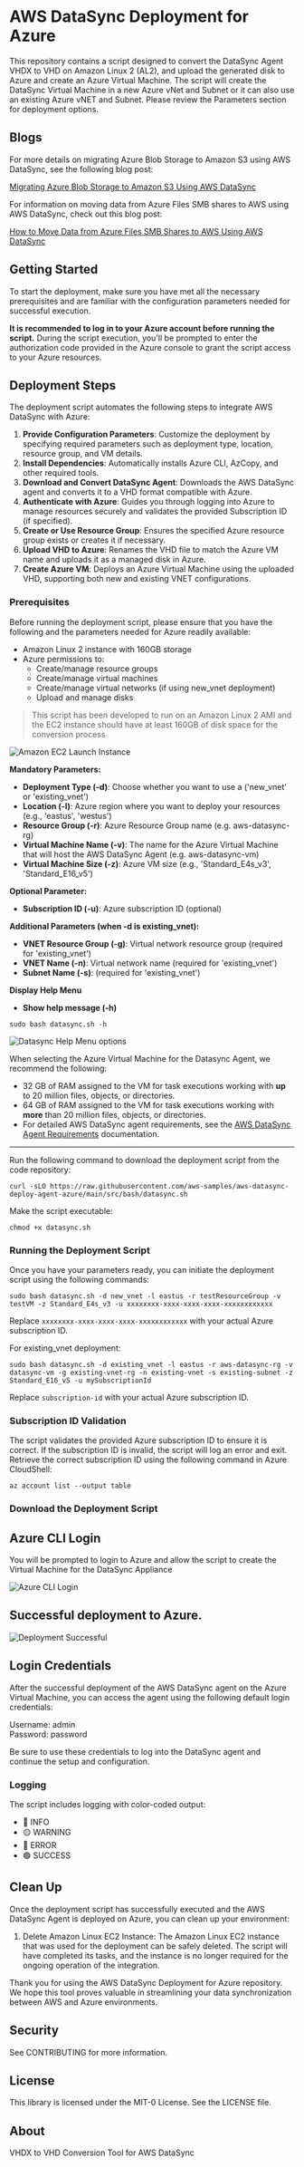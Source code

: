 # AWS DataSync Deployment for Azure

This repository contains a script designed to convert the DataSync Agent VHDX to VHD on Amazon Linux 2 (AL2), and upload the generated disk to Azure and create an Azure Virtual Machine. The script will create the DataSync Virtual Machine in a new Azure vNet and Subnet or it can also use an existing Azure vNET and Subnet. Please review the Parameters section for deployment options.

## Blogs
For more details on migrating Azure Blob Storage to Amazon S3 using AWS DataSync, see the following blog post:

[Migrating Azure Blob Storage to Amazon S3 Using AWS DataSync](https://aws.amazon.com/blogs/storage/migrating-azure-blob-storage-to-amazon-s3-using-aws-datasync/)

For information on moving data from Azure Files SMB shares to AWS using AWS DataSync, check out this blog post:

[How to Move Data from Azure Files SMB Shares to AWS Using AWS DataSync](https://aws.amazon.com/blogs/storage/how-to-move-data-from-azure-files-smb-shares-to-aws-using-aws-datasync/)

## Getting Started

To start the deployment, make sure you have met all the necessary prerequisites and are familiar with the configuration parameters needed for successful execution.

**It is recommended to log in to your Azure account before running the script.** During the script execution, you'll be prompted to enter the authorization code provided in the Azure console to grant the script access to your Azure resources.

## Deployment Steps

The deployment script automates the following steps to integrate AWS DataSync with Azure:

1. **Provide Configuration Parameters**: Customize the deployment by specifying required parameters such as deployment type, location, resource group, and VM details.
2. **Install Dependencies**: Automatically installs Azure CLI, AzCopy, and other required tools.
3. **Download and Convert DataSync Agent**: Downloads the AWS DataSync agent and converts it to a VHD format compatible with Azure.
4. **Authenticate with Azure**: Guides you through logging into Azure to manage resources securely and validates the provided Subscription ID (if specified).
5. **Create or Use Resource Group**: Ensures the specified Azure resource group exists or creates it if necessary.
6. **Upload VHD to Azure**: Renames the VHD file to match the Azure VM name and uploads it as a managed disk in Azure.
7. **Create Azure VM**: Deploys an Azure Virtual Machine using the uploaded VHD, supporting both new and existing VNET configurations.

### Prerequisites

Before running the deployment script, please ensure that you have the following and the parameters needed for Azure readily available:
- Amazon Linux 2 instance with 160GB storage
- Azure permissions to:
  - Create/manage resource groups
  - Create/manage virtual machines
  - Create/manage virtual networks (if using new_vnet deployment)
  - Upload and manage disks

> This script has been developed to run on an Amazon Linux 2 AMI and the EC2 instance should have at least 160GB of disk space for the conversion process

![Amazon EC2 Launch Instance](./docs/datasync.png)

**Mandatory Parameters:**
- **Deployment Type (-d)**: Choose whether you want to use a ('new_vnet' or 'existing_vnet')
- **Location (-l)**: Azure region where you want to deploy your resources (e.g., 'eastus', 'westus')
- **Resource Group (-r)**: Azure Resource Group name (e.g. aws-datasync-rg)
- **Virtual Machine Name (-v)**: The  name for the Azure Virtual Machine that will host the AWS DataSync Agent (e.g. aws-datasync-vm)
- **Virtual Machine Size (-z)**: Azure VM size (e.g., 'Standard_E4s_v3', 'Standard_E16_v5')

**Optional Parameter:**
- **Subscription ID (-u)**: Azure subscription ID (optional)

**Additional Parameters (when -d is existing_vnet):**
- **VNET Resource Group (-g)**: Virtual network resource group (required for 'existing_vnet')
- **VNET Name (-n)**: Virtual network name (required for 'existing_vnet')
- **Subnet Name (-s)**: (required for 'existing_vnet')

**Display Help Menu**
- **Show help message (-h)**
```
sudo bash datasync.sh -h
```
![Datasync Help Menu options](./docs/deployment-menu-options.png)


When selecting the Azure Virtual Machine for the Datasync Agent, we recommend the following:
- 32 GB of RAM assigned to the VM for task executions working with **up** to 20 million files, objects, or directories.
- 64 GB of RAM assigned to the VM for task executions working with **more** than 20 million files, objects, or directories.  
- For detailed AWS DataSync agent requirements, see the [AWS DataSync Agent Requirements](https://docs.aws.amazon.com/datasync/latest/userguide/agent-requirements.html) documentation.

---
Run the following command to download the deployment script from the code repository:

```
curl -sLO https://raw.githubusercontent.com/aws-samples/aws-datasync-deploy-agent-azure/main/src/bash/datasync.sh
```
Make the script executable:
```
chmod +x datasync.sh
```
### Running the Deployment Script

Once you have your parameters ready, you can initiate the deployment script using the following commands:

```
sudo bash datasync.sh -d new_vnet -l eastus -r testResourceGroup -v testVM -z Standard_E4s_v3 -u xxxxxxxx-xxxx-xxxx-xxxx-xxxxxxxxxxxx
```

Replace `xxxxxxxx-xxxx-xxxx-xxxx-xxxxxxxxxxxx` with your actual Azure subscription ID.

For existing_vnet deployment:
```
sudo bash datasync.sh -d existing_vnet -l eastus -r aws-datasync-rg -v datasync-vm -g existing-vnet-rg -n existing-vnet -s existing-subnet -z Standard_E16_v5 -u mySubscriptionId
```
Replace `subscription-id` with your actual Azure subscription ID.

### Subscription ID Validation

The script validates the provided Azure subscription ID to ensure it is correct. If the subscription ID is invalid, the script will log an error and exit. Retrieve the correct subscription ID using the following command in Azure CloudShell:

```
az account list --output table
```
### Download the Deployment Script

## Azure CLI Login
You will be prompted to login to Azure and allow the script to create the Virtual Machine for the DataSync Appliance

![Azure CLI Login](./docs/Azure-Authentication.png)


## Successful deployment to Azure.

![Deployment Successful](./docs/DataSync-VM.png)

## Login Credentials
After the successful deployment of the AWS DataSync agent on the Azure Virtual Machine, you can access the agent using the following default login credentials:

Username: admin   
Password: password

Be sure to use these credentials to log into the DataSync agent and continue the setup and configuration.


### Logging
The script includes logging with color-coded output:

- 🔵 INFO
- 🟡 WARNING
- 🔴 ERROR
- 🟢 SUCCESS

## Clean Up

Once the deployment script has successfully executed and the AWS DataSync Agent is deployed on Azure, you can clean up your environment:

1. Delete Amazon Linux EC2 Instance: The Amazon Linux EC2 instance that was used for the deployment can be safely deleted. The script will have completed its tasks, and the instance is no longer required for the ongoing operation of the integration.

Thank you for using the AWS DataSync Deployment for Azure repository. We hope this tool proves valuable in streamlining your data synchronization between AWS and Azure environments.

## Security

See CONTRIBUTING for more information.

## License

This library is licensed under the MIT-0 License. See the LICENSE file.

## About

VHDX to VHD Conversion Tool for AWS DataSync
